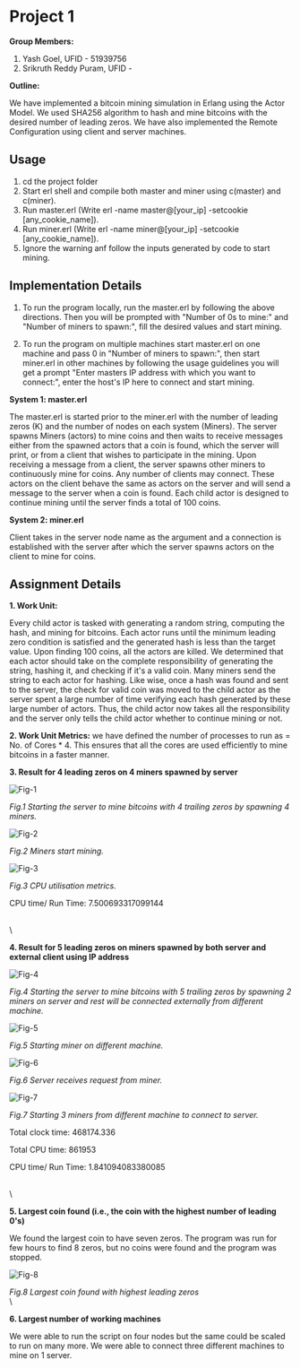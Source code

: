 # Project 1
**Group Members:**
1. Yash Goel, UFID - 51939756
2. Srikruth Reddy Puram, UFID - 

**Outline:**

We have implemented a bitcoin mining simulation in Erlang using  the Actor Model. We used SHA256 algorithm to hash and mine bitcoins with the desired number of leading zeros. We have also implemented the Remote Configuration using client and server machines.

## Usage
1. cd the project folder
2. Start erl shell and compile both master and miner using c(master) and c(miner).
3. Run master.erl (Write erl -name master@[your_ip] -setcookie [any_cookie_name]).
4. Run miner.erl (Write erl -name miner@[your_ip] -setcookie [any_cookie_name]).
5. Ignore the warning anf follow the inputs generated by code to start mining.

## Implementation Details

1. To run the program locally, run the master.erl by following the above directions. Then you will be prompted with "Number of 0s to mine:" and "Number of miners to spawn:", fill the desired values and start mining.

2. To run the program on multiple machines start master.erl on one machine and pass 0 in "Number of miners to spawn:", then start miner.erl in other machines by following the usage guidelines you will get a prompt "Enter masters IP address with which you want to connect:", enter the host's IP here to connect and start mining.

**System 1: master.erl**

The master.erl is started prior to the miner.erl with the number of leading zeros (K) and the number of nodes on each system (Miners).
The server spawns Miners (actors) to mine coins and then waits to receive messages either from the spawned actors that a coin is found, which the server will print, or from a client that wishes to participate in the mining.
Upon receiving a message from a client, the server spawns other miners to continuously mine for coins. Any number of clients may connect. These actors on the client behave the same as actors on the server and will send a message to the server when a coin is found.
Each child actor is designed to continue mining until the server finds a total of 100 coins.

**System 2: miner.erl**

Client takes in the server node name as the argument and a connection is established with the server after which the server spawns actors on the client to mine for coins.

## Assignment Details

**1. Work Unit:**

Every child actor is tasked with generating a random string, computing the hash, and mining for bitcoins. Each actor runs until the minimum leading zero condition is satisfied and the generated hash is less than the target value. Upon finding 100 coins, all the actors are killed. We determined that each actor should take on the complete responsibility of generating the string, hashing it, and checking if it's a valid coin. Many miners send the string to each actor for hashing. Like wise, once a hash was found and sent to the server, the check for valid coin was moved to the child actor as the server spent a large number of time verifying each hash generated by these large number of actors. Thus, the child actor now takes all the responsibility and the server only tells the child actor whether to continue mining or not.

**2. Work Unit Metrics:**
we have defined the number of processes to run as = No. of Cores * 4. This ensures that all the cores are used efficiently to mine bitcoins in a faster manner.

**3. Result for 4 leading zeros on 4 miners spawned by server**

![Fig-1](https://user-images.githubusercontent.com/113138630/192105081-608c5b80-7e72-4bda-84c1-1fe69280476f.png)

*Fig.1 Starting the server to mine bitcoins with 4 trailing zeros by spawning 4 miners.*

![Fig-2](https://user-images.githubusercontent.com/113138630/192105369-a1e6cf0e-c4cc-4b31-9ff4-88526c0b982f.png)

*Fig.2 Miners start mining.*

![Fig-3](https://user-images.githubusercontent.com/113138630/192105386-546be252-c4cd-4395-9cb4-2936349ffeb8.png)

*Fig.3 CPU utilisation metrics.*

CPU time/ Run Time: 7.500693317099144

\
\


**4. Result for 5 leading zeros on miners spawned by both server and external client using IP address**

![Fig-4](https://user-images.githubusercontent.com/113138630/192105395-a0604309-7447-4857-bb18-14039551a930.png)

*Fig.4 Starting the server to mine bitcoins with 5 trailing zeros by spawning 2 miners on server and rest will be connected externally from different machine.*

![Fig-5](https://user-images.githubusercontent.com/113138630/192105762-916e678d-be46-46e0-830f-ed2774a34347.png)

*Fig.5 Starting miner on different machine.*

![Fig-6](https://user-images.githubusercontent.com/113138630/192105766-13ea475c-ad0b-4b37-a5c5-8cc3946ef2f4.png)

*Fig.6 Server receives request from miner.*

![Fig-7](https://user-images.githubusercontent.com/113138630/192105771-7fd48f5a-2eef-41e1-a1dd-2c36ca802a68.png)

*Fig.7 Starting 3 miners from different machine to connect to server.*


Total clock time: 468174.336

Total CPU time: 861953

CPU time/ Run Time: 1.841094083380085

\
\

**5. Largest coin found (i.e., the coin with the highest number of leading 0's)**

We found the largest coin to have seven zeros. The program was run for few hours to find 8 zeros, but no coins were found and the program was stopped.

![Fig-8](https://user-images.githubusercontent.com/113138630/192107638-7b7bca73-f091-4238-9257-fb5383975ee0.png)

*Fig.8 Largest coin found with highest leading zeros*
\
\


**6. Largest number of working machines**

We were able to run the script on four nodes but the same could be scaled to run on many more. We were able to connect three different machines to mine on 1 server.
  
  
